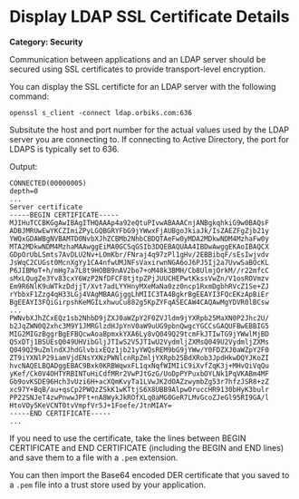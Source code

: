 
# Display LDAP SSL Certificate Details

__Category: Security__

Communication between applications and an LDAP server should be secured using SSL certificates to provide transport-level encryption.

You can display the SSL certificte for an LDAP server with the following command:

```shell
openssl s_client -connect ldap.orbiks.com:636
```

Subsitute the host and port number for the actual values used by the LDAP server you are connecting to. If connecting to Active Directory, the port for LDAPS is typically set to 636.

Output:

```shell
CONNECTED(00000005)
depth=0 
...
Server certificate
-----BEGIN CERTIFICATE-----
MJIHuTCCBKGgAwIBAgITHQAAAp4a92eQtuPIvwABAAACnjANBgkqhkiG9w0BAQsF
ADBJMRUwEwYKCZImiZPyLGQBGRYFbG9jYWwxFjAUBgoJkiaJk/IsZAEZFgZjb21y
YWQxGDAWBgNVBAMTD0NvbXJhZCBMb2NhbCBDQTAeFw0yMDA2MDkwNDM4MzhaFw0y
MTA2MDkwNDM4MzhaMAAwggEiMA0GCSqGSIb3DQEBAQUAA4IBDwAwggEKAoIBAQCX
GDpOrUbLSmts7AvDLU2Nv+LOmKbr/FNraj4q97zPl1gHv/2EBBibqF/sEsIwjvdv
JsWqC2CUGst0McnXgYy1CA4nfwUMJNFsVaxirwnNGA6oJ6PJ5Ij2a7UvwSaBOcKL
P6JIBMoT+h/mHg7a7L8t9HOBB9nAV2bo7+oM48k3BMH/Cb8UlmjOrkM//r22mfcC
sMxLQugZe3Yv83cxY6WzP2NfDFCF8tjtpZPjJUUCHEPwtKkssVwZn/V1osROVmzv
Em9R6NlK9uWTkzDdjjT/Xvt7adLYYHnyMXeMaNa0zz0ncp1RxmDgbhRVcZ1Se+ZJ
rYbbxF1Zzg4qH33LGj4VAgMBAAGjggLhMIIC3TA4BgkrBgEEAYI3FQcEKzApBiEr
BgEEAYI3FQiGirpshKeMGILxhwuCu882g5KpZYFqASECAW4CAQAwMgYDVR0lBCsw
...
PWNvbXJhZCxEQz1sb2NhbD9jZXJ0aWZpY2F0ZVJldm9jYXRpb25MaXN0P2Jhc2U/
b2JqZWN0Q2xhc3M9Y1JMRGlzdHJpYnV0aW9uUG9pbnQwgcYGCCsGAQUFBwEBBIG5
MIG2MIGzBggrBgEFBQcwAoaBpmxkYXA6Ly8vQ049Q29tcmFkJTIwTG9jYWwlMjBD
QSxDTj1BSUEsQ049UHVibGljJTIwS2V5JTIwU2VydmljZXMsQ049U2VydmljZXMs
Q049Q29uZmlndXJhdGlvbixEQz1jb21yYWQsREM9bG9jYWw/Y0FDZXJ0aWZpY2F0
ZT9iYXNlP29iamVjdENsYXNzPWNlcnRpZmljYXRpb25BdXRob3JpdHkwDQYJKoZI
hvcNAQELBQADggEBAC9Bxk0KRBWqwxFL1qxNqfWIMIiC9iXvfZqK3j+MHvQiVqQu
yKef/Ck0V4OHTYRBINTuHiCdfMRr2VwPJtGzG/UoDpPYPuxbOYLNk1PqVKABm4MF
Gb9ovKSDE96Hch3vUzi6H+acXQmKvyTa1LVwJK2dOAZzwymbZg53r7hfzJSR8+zZ
xc97Y+BqB/au+qsCp2PWQzZSkK1wKTtjS6X8UBB9AlpwOruccHR9130bHyK3bulr
PP22SNJeT4zwPnwwJPFt+nA8WykJkROfXLq0aMG0GeR7LMvGcoZJeGl95RI9GA/l
HtoVOy5KeVCNT0tvVmpfVr5J+1Foefe/JtnMIAY=
-----END CERTIFICATE-----
...
```

If you need to use the certificate, take the lines between BEGIN CERTIFICATE and END CERTIFICATE (including the BEGIN and END lines) and save them to a file with a `.pem` extension.

You can then import the Base64 encoded DER certificate that you saved to a `.pem` file into a trust store used by your application.
